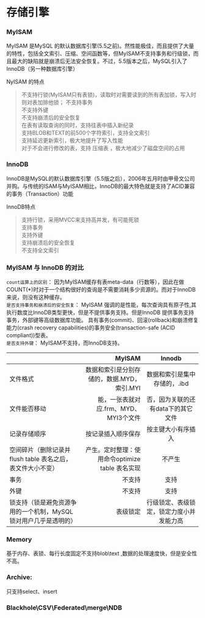 # 存储引擎
### MyISAM
    
MyISAM 是MySQL 的默认数据库引擎(5.5之前)。然性能极佳，而且提供了大量的特性，包括全文索引、压缩、空间函数等，但MyISAM不支持事务和行级锁，而且最大的缺陷就是崩溃后无法安全恢复。不过，5.5版本之后，MySQL引入了InnoDB（另一种数据库引擎）

NyISAM 的特点
> 不支持行锁(MyISAM只有表锁)，读取时对需要读到的所有表加锁，写入时则对表加排他锁；
不支持事务        
不支持外键       
不支持崩溃后的安全恢复     
在表有读取查询的同时，支持往表中插入新纪录       
支持BLOB和TEXT的前500个字符索引，支持全文索引        
支持延迟更新索引，极大地提升了写入性能     
对于不会进行修改的表，支持 压缩表 ，极大地减少了磁盘空间的占用        

### InnoDB
InnoDB是MySQL的默认数据库引擎（5.5版之后），2006年五月时由甲骨文公司并购。与传统的ISAM与MyISAM相比，InnoDB的最大特色就是支持了ACID兼容的事务（Transaction）功能

InnoDB特点
>支持行锁，采用MVCC来支持高并发，有可能死锁    
支持事务    
支持外键    
支持崩溃后的安全恢复  
不支持全文索引     

### MyISAM 与 InnoDB 的对比

`count运算上的区别`： 因为MyISAM缓存有表meta-data（行数等），因此在做COUNT(*)时对于一个结构很好的查询是不需要消耗多少资源的。而对于InnoDB来说，则没有这种缓存。     
`是否支持事务和崩溃后的安全恢复`： MyISAM 强调的是性能，每次查询具有原子性,其执行数度比InnoDB类型更快，但是不提供事务支持。但是InnoDB 提供事务支持事务，外部键等高级数据库功能。 具有事务(commit)、回滚(rollback)和崩溃修复能力(crash recovery capabilities)的事务安全(transaction-safe (ACID compliant))型表。   
`是否支持外键`： MyISAM不支持，而InnoDB支持。    

|  | MyISAM   |Innodb | 
| :------| ------: | :------: | 
| 文件格式 | 数据和索引是分别存储的，数据.MYD，索引.MYI | 数据和索引是集中存储的，.ibd| 
| 文件能否移动 | 能，一张表就对应.frm、MYD、MYI3个文件| 否，因为关联的还有data下的其它文件 | 
|记录存储顺序|按记录插入顺序保存|按主键大小有序插入|
| 空间碎片（删除记录并flush table 表名之后，表文件大小不变） | 产生。定时整理：使用命令optimize table 表名实现 | 不产生| 
|事务|不支持|支持|
|外键|不支持|支持|
| 锁支持（锁是避免资源争用的一个机制，MySQL锁对用户几乎是透明的） | 表级锁定 | 行级锁定、表级锁定，锁定力度小并发能力高 | 



### Memory
基于内存、表锁、每行长度固定不支持blob\text ,数据的处理速度快，但是安全性不高。
### Archive: 
只支持select、insert
### Blackhole\CSV\Federated\merge\NDB
